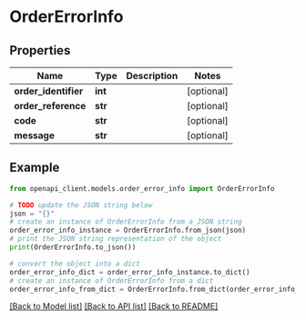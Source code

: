 # OrderErrorInfo


## Properties

Name | Type | Description | Notes
------------ | ------------- | ------------- | -------------
**order_identifier** | **int** |  | [optional] 
**order_reference** | **str** |  | [optional] 
**code** | **str** |  | [optional] 
**message** | **str** |  | [optional] 

## Example

```python
from openapi_client.models.order_error_info import OrderErrorInfo

# TODO update the JSON string below
json = "{}"
# create an instance of OrderErrorInfo from a JSON string
order_error_info_instance = OrderErrorInfo.from_json(json)
# print the JSON string representation of the object
print(OrderErrorInfo.to_json())

# convert the object into a dict
order_error_info_dict = order_error_info_instance.to_dict()
# create an instance of OrderErrorInfo from a dict
order_error_info_from_dict = OrderErrorInfo.from_dict(order_error_info_dict)
```
[[Back to Model list]](../README.md#documentation-for-models) [[Back to API list]](../README.md#documentation-for-api-endpoints) [[Back to README]](../README.md)


